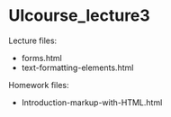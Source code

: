 # UIcourse_lecture3

Lecture files:
 - forms.html
 - text-formatting-elements.html

Homework files:
 - Introduction-markup-with-HTML.html
